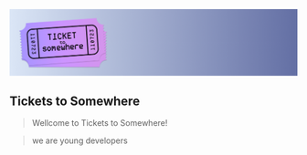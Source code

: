 ![Tickets to Somewhere](https://github.com/tickets-sw/manifest/blob/main/tickets-sw.png)

Tickets to Somewhere
---------------

> Wellcome to Tickets to Somewhere!

> we are young developers
